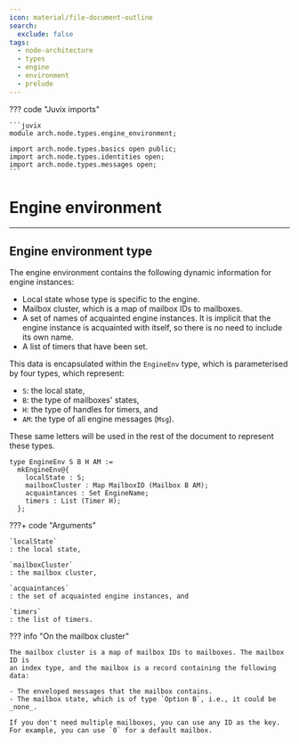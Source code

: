 ```yaml
---
icon: material/file-document-outline
search:
  exclude: false
tags:
  - node-architecture
  - types
  - engine
  - environment
  - prelude
---
```


??? code "Juvix imports"

    ```juvix
    module arch.node.types.engine_environment;

    import arch.node.types.basics open public;
    import arch.node.types.identities open;
    import arch.node.types.messages open;
    ```


# Engine environment

---

## Engine environment type

The engine environment contains the following dynamic information for engine instances:

- Local state whose type is specific to the engine.
- Mailbox cluster, which is a map of mailbox IDs to mailboxes.
- A set of names of acquainted engine instances. It is implicit that the engine
  instance is acquainted with itself, so there is no need to include its own name.
- A list of timers that have been set.

This data is encapsulated within the `EngineEnv` type,
which is parameterised by four types, which represent:

- `S`: the local state,
- `B`: the type of mailboxes' states,
- `H`: the type of handles for timers, and
- `AM`: the type of all engine messages (`Msg`).

These same letters will be used in the rest of the document to represent these
types.

<!-- --8<-- [start:EngineEnv] -->
```juvix
type EngineEnv S B H AM :=
  mkEngineEnv@{
    localState : S;
    mailboxCluster : Map MailboxID (Mailbox B AM);
    acquaintances : Set EngineName;
    timers : List (Timer H);
  };
```
<!-- --8<-- [end:EngineEnv] -->

???+ code "Arguments"

    `localState`
    : the local state,

    `mailboxCluster`
    : the mailbox cluster,

    `acquaintances`
    : the set of acquainted engine instances, and

    `timers`
    : the list of timers.


??? info "On the mailbox cluster"

    The mailbox cluster is a map of mailbox IDs to mailboxes. The mailbox ID is
    an index type, and the mailbox is a record containing the following data:

    - The enveloped messages that the mailbox contains.
    - The mailbox state, which is of type `Option B`, i.e., it could be
    _none_.

    If you don't need multiple mailboxes, you can use any ID as the key.
    For example, you can use `0` for a default mailbox.
